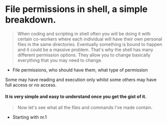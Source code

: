 # File permissions in shell, a simple breakdown.

> When coding and scripting in shell often you will be doing it with certain co-workers where each individual will have their own personal files in the same directories. Eventually something is bound to happen and it could be a massive problem. That's why the shell has many different permission options. They allow you to change basically everything that you may need to change.

* File permissions, who should have them, what type of permission

Some may have reading and execution only whilst some others may have full access or no access.

#### It is very simple and easy to understand once you get the gist of it.


 > Now let's see what all the files and commands I've made contain.

- Starting with nr.1